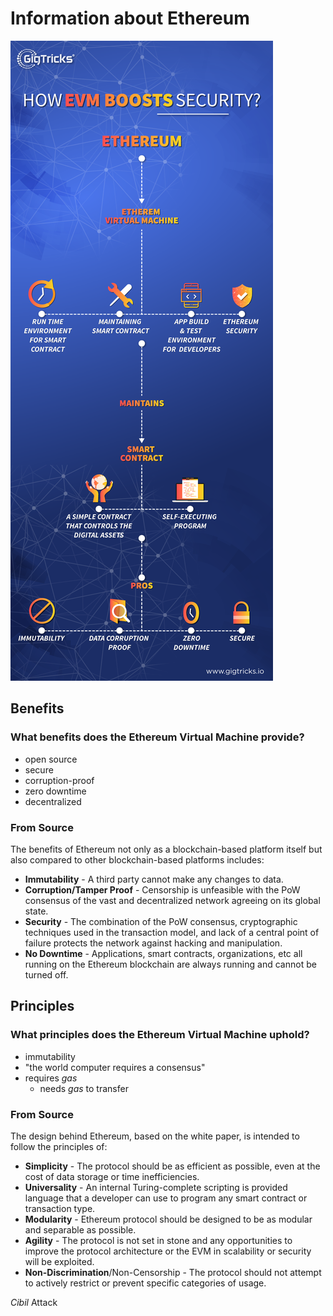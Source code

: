 # Information about Ethereum
![infographic](./image01.png)

## Benefits
### What **benefits** does the Ethereum Virtual Machine provide?
- open source
- secure
- corruption-proof
- zero downtime
- decentralized

### From Source
The benefits of Ethereum not only as a blockchain-based platform itself but also compared to other blockchain-based platforms includes:
- **Immutability** - A third party cannot make any changes to data.
- **Corruption/Tamper Proof** - Censorship is unfeasible with the PoW consensus of the vast and decentralized network agreeing on its global state.
- **Security** - The combination of the PoW consensus, cryptographic techniques used in the transaction model, and lack of a central point of failure protects the network against hacking and manipulation.
- **No Downtime** - Applications, smart contracts, organizations, etc all running on the Ethereum blockchain are always running and cannot be turned off.


## Principles
### What **principles** does the Ethereum Virtual Machine uphold?
- immutability
- "the world computer requires a consensus"
- requires *gas*
	- needs *gas* to transfer

### From Source
The design behind Ethereum, based on the white paper, is intended to follow the principles of:
- **Simplicity** - The protocol should be as efficient as possible, even at the cost of data storage or time inefficiencies.
- **Universality** - An internal Turing-complete scripting is provided language that a developer can use to program any smart contract or transaction type.
- **Modularity** - Ethereum protocol should be designed to be as modular and separable as possible.
- **Agility** - The protocol is not set in stone and any opportunities to improve the protocol architecture or the EVM in scalability or security will be exploited.
- **Non-Discrimination**/Non-Censorship - The protocol should not attempt to actively restrict or prevent specific categories of usage.

*Cibil* Attack
